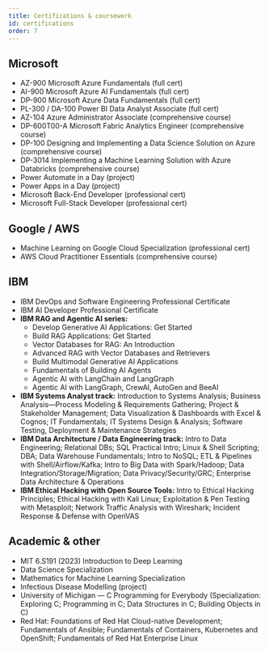 ```yaml
---
title: Certifications & coursework
id: certifications
order: 7
---
```


## Microsoft
* AZ-900 Microsoft Azure Fundamentals (full cert)
* AI-900 Microsoft Azure AI Fundamentals (full cert)
* DP-900 Microsoft Azure Data Fundamentals (full cert)
* PL-300 / DA-100 Power BI Data Analyst Associate (full cert)
* AZ-104 Azure Administrator Associate (comprehensive course)
* DP-600T00-A Microsoft Fabric Analytics Engineer (comprehensive course)
* DP-100 Designing and Implementing a Data Science Solution on Azure (comprehensive course)
* DP-3014 Implementing a Machine Learning Solution with Azure Databricks (comprehensive course)
* Power Automate in a Day (project)
* Power Apps in a Day (project)
* Microsoft Back-End Developer (professional cert)
* Microsoft Full-Stack Developer (professional cert)

## Google / AWS
* Machine Learning on Google Cloud Specialization (professional cert)
* AWS Cloud Practitioner Essentials (comprehensive course)

## IBM
* IBM DevOps and Software Engineering Professional Certificate
* IBM AI Developer Professional Certificate
* **IBM RAG and Agentic AI series:**
  * Develop Generative AI Applications: Get Started
  * Build RAG Applications: Get Started
  * Vector Databases for RAG: An Introduction
  * Advanced RAG with Vector Databases and Retrievers
  * Build Multimodal Generative AI Applications
  * Fundamentals of Building AI Agents
  * Agentic AI with LangChain and LangGraph
  * Agentic AI with LangGraph, CrewAI, AutoGen and BeeAI
* **IBM Systems Analyst track:**
  Introduction to Systems Analysis; Business Analysis—Process Modeling & Requirements Gathering; Project & Stakeholder Management; Data Visualization & Dashboards with Excel & Cognos; IT Fundamentals; IT Systems Design & Analysis; Software Testing, Deployment & Maintenance Strategies
* **IBM Data Architecture / Data Engineering track:**
  Intro to Data Engineering; Relational DBs; SQL Practical Intro; Linux & Shell Scripting; DBA; Data Warehouse Fundamentals; Intro to NoSQL; ETL & Pipelines with Shell/Airflow/Kafka; Intro to Big Data with Spark/Hadoop; Data Integration/Storage/Migration; Data Privacy/Security/GRC; Enterprise Data Architecture & Operations
* **IBM Ethical Hacking with Open Source Tools:**
  Intro to Ethical Hacking Principles; Ethical Hacking with Kali Linux; Exploitation & Pen Testing with Metasploit; Network Traffic Analysis with Wireshark; Incident Response & Defense with OpenVAS

## Academic & other
* MIT 6.S191 (2023) Introduction to Deep Learning
* Data Science Specialization
* Mathematics for Machine Learning Specialization
* Infectious Disease Modelling (project)
* University of Michigan — C Programming for Everybody (Specialization: Exploring C; Programming in C; Data Structures in C; Building Objects in C)
* Red Hat: Foundations of Red Hat Cloud-native Development; Fundamentals of Ansible; Fundamentals of Containers, Kubernetes and OpenShift; Fundamentals of Red Hat Enterprise Linux